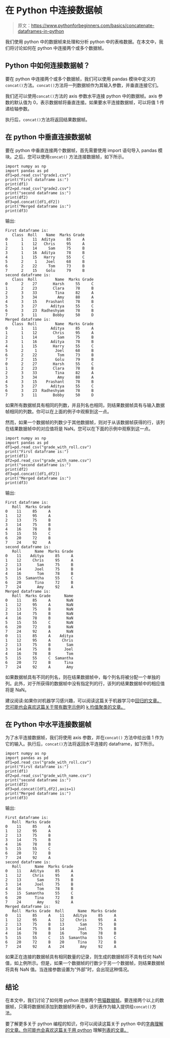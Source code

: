 # 在 Python 中连接数据帧

> 原文：<https://www.pythonforbeginners.com/basics/concatenate-dataframes-in-python>

我们使用 python 中的数据帧来处理和分析 python 中的表格数据。在本文中，我们将讨论如何在 python 中连接两个或多个数据帧。

## Python 中如何连接数据帧？

要在 python 中连接两个或多个数据帧，我们可以使用 pandas 模块中定义的`concat()`方法。`concat()`方法将一列数据帧作为其输入参数，并垂直连接它们。

我们还可以使用`concat()`方法的 axis 参数水平连接 python 中的数据帧。axis 参数的默认值为 0，表示数据帧将垂直连接。如果要水平连接数据帧，可以将值 1 传递给轴参数。

执行后，`concat()`方法将返回结果数据帧。

## 在 python 中垂直连接数据帧

要在 python 中垂直连接两个数据帧，首先需要使用 import 语句导入 pandas 模块。之后，您可以使用`concat()` 方法连接数据帧，如下所示。

```
import numpy as np
import pandas as pd
df1=pd.read_csv("grade1.csv")
print("First dataframe is:")
print(df1)
df2=pd.read_csv("grade2.csv")
print("second dataframe is:")
print(df2)
df3=pd.concat([df1,df2])
print("Merged dataframe is:")
print(df3)
```

输出:

```
First dataframe is:
   Class  Roll    Name  Marks Grade
0      1    11  Aditya     85     A
1      1    12   Chris     95     A
2      1    14     Sam     75     B
3      1    16  Aditya     78     B
4      1    15   Harry     55     C
5      2     1    Joel     68     B
6      2    22     Tom     73     B
7      2    15    Golu     79     B
second dataframe is:
   Class  Roll        Name  Marks Grade
0      2    27       Harsh     55     C
1      2    23       Clara     78     B
2      3    33        Tina     82     A
3      3    34         Amy     88     A
4      3    15    Prashant     78     B
5      3    27      Aditya     55     C
6      3    23  Radheshyam     78     B
7      3    11       Bobby     50     D
Merged dataframe is:
   Class  Roll        Name  Marks Grade
0      1    11      Aditya     85     A
1      1    12       Chris     95     A
2      1    14         Sam     75     B
3      1    16      Aditya     78     B
4      1    15       Harry     55     C
5      2     1        Joel     68     B
6      2    22         Tom     73     B
7      2    15        Golu     79     B
0      2    27       Harsh     55     C
1      2    23       Clara     78     B
2      3    33        Tina     82     A
3      3    34         Amy     88     A
4      3    15    Prashant     78     B
5      3    27      Aditya     55     C
6      3    23  Radheshyam     78     B
7      3    11       Bobby     50     D
```

如果所有数据帧具有相同的列数，并且列名也相同，则结果数据帧具有与输入数据帧相同的列数。你可以在上面的例子中观察到这一点。

然而，如果一个数据帧的列数少于其他数据帧，则对于从该数据帧获得的行，该列在结果数据帧中的对应值将是 NaN。您可以在下面的示例中观察到这一点。

```
import numpy as np
import pandas as pd
df1=pd.read_csv("grade_with_roll.csv")
print("First dataframe is:")
print(df1)
df2=pd.read_csv("grade_with_name.csv")
print("second dataframe is:")
print(df2)
df3=pd.concat([df1,df2])
print("Merged dataframe is:")
print(df3)
```

输出:

```
First dataframe is:
   Roll  Marks Grade
0    11     85     A
1    12     95     A
2    13     75     B
3    14     75     B
4    16     78     B
5    15     55     C
6    20     72     B
7    24     92     A
second dataframe is:
   Roll      Name  Marks Grade
0    11    Aditya     85     A
1    12     Chris     95     A
2    13       Sam     75     B
3    14      Joel     75     B
4    16       Tom     78     B
5    15  Samantha     55     C
6    20      Tina     72     B
7    24       Amy     92     A
Merged dataframe is:
   Roll  Marks Grade      Name
0    11     85     A       NaN
1    12     95     A       NaN
2    13     75     B       NaN
3    14     75     B       NaN
4    16     78     B       NaN
5    15     55     C       NaN
6    20     72     B       NaN
7    24     92     A       NaN
0    11     85     A    Aditya
1    12     95     A     Chris
2    13     75     B       Sam
3    14     75     B      Joel
4    16     78     B       Tom
5    15     55     C  Samantha
6    20     72     B      Tina
7    24     92     A       Amy
```

如果数据帧具有不同的列名，则在结果数据帧中，每个列名将被分配一个单独的列。此外，对于所获得的数据帧中没有指定列的行，该列的结果数据帧中的相应值将是 NaN。

建议阅读:如果你对机器学习感兴趣，可以阅读这篇关于机器学习中[回归的文章。您可能也会喜欢这篇关于带有数字示例](https://codinginfinite.com/regression-in-machine-learning-with-examples/)的 [k 均值聚类的文章。](https://codinginfinite.com/k-means-clustering-using-sklearn-in-python/)

## 在 Python 中水平连接数据帧

为了水平连接数据帧，我们将使用 axis 参数，并在`concat()` 方法中给出值 1 作为它的输入。执行后，`concat()`方法将返回水平连接的 dataframe，如下所示。

```
import numpy as np
import pandas as pd
df1=pd.read_csv("grade_with_roll.csv")
print("First dataframe is:")
print(df1)
df2=pd.read_csv("grade_with_name.csv")
print("second dataframe is:")
print(df2)
df3=pd.concat([df1,df2],axis=1)
print("Merged dataframe is:")
print(df3)
```

输出:

```
First dataframe is:
   Roll  Marks Grade
0    11     85     A
1    12     95     A
2    13     75     B
3    14     75     B
4    16     78     B
5    15     55     C
6    20     72     B
7    24     92     A
second dataframe is:
   Roll      Name  Marks Grade
0    11    Aditya     85     A
1    12     Chris     95     A
2    13       Sam     75     B
3    14      Joel     75     B
4    16       Tom     78     B
5    15  Samantha     55     C
6    20      Tina     72     B
7    24       Amy     92     A
Merged dataframe is:
   Roll  Marks Grade  Roll      Name  Marks Grade
0    11     85     A    11    Aditya     85     A
1    12     95     A    12     Chris     95     A
2    13     75     B    13       Sam     75     B
3    14     75     B    14      Joel     75     B
4    16     78     B    16       Tom     78     B
5    15     55     C    15  Samantha     55     C
6    20     72     B    20      Tina     72     B
7    24     92     A    24       Amy     92     A
```

如果正在连接的数据帧具有相同数量的记录，则生成的数据帧将不具有任何 NaN 值，如上例所示。但是，如果一个数据帧的行数少于另一个数据帧，则结果数据帧将具有 NaN 值。当连接参数设置为“外部”时，会出现这种情况。

## 结论

在本文中，我们讨论了如何用 python 连接两个[熊猫数据帧](https://www.pythonforbeginners.com/basics/create-pandas-dataframe-in-python)。要连接两个以上的数据帧，只需将数据帧添加到数据帧列表中，该列表作为输入提供给`concat()`方法。

要了解更多关于 python 编程的知识，你可以阅读这篇关于 python 中的[字典理解的文章。你可能也会喜欢这篇关于用 python](https://www.pythonforbeginners.com/dictionary/dictionary-comprehension-in-python) 理解[列表的文章。](https://www.pythonforbeginners.com/basics/list-comprehensions-in-python)